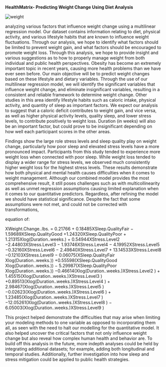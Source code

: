 **HealthMatrix- Predicting Weight Change Using Diet Analysis**


  ![weight](https://github.com/user-attachments/assets/1e4f3c02-7784-416c-aac7-0a86f77129ef)


analyzing various factors that influence weight change using a multilinear regression model. 
Our dataset contains information relating to diet, physical activity, and various lifestyle habits that are known to influence weight fluctuations.
Through our analysis, we hope to identify what factors should be limited to prevent weight gain, and what factors should be encouraged to promote weight loss.
Through this analysis, we hope to provide insight and various suggestions as to how to properly manage weight from both individual and public health perspectives. 
Obesity has become an extremely important topic in recent years, causing more health problems than we have ever seen before. Our main objective will be to predict weight changes based on these lifestyle and
dietary variables. Through the use of our multilinear regression model, we will identify the significant variables that influence weight change, and eliminate insignificant variables, resulting in a consistent and 
reliable framework to determine weight change. Other studies in this area identify lifestyle habits such as caloric intake, physical activity, and quantity of sleep as important factors. We expect our analysis to 
suggest that a caloric deficit contributes to weight gain, and vice versa, as well as higher physical activity levels, quality sleep, and lower stress levels, to contribute positively to weight loss. Duration (in weeks) 
will also be an important factor, but could prove to be insignificant depending on how well each participant scores in the other areas.



Findings show the large role stress levels and sleep quality play on weight change, particularly
how poor sleep and elevated stress levels have a more pronounced impact. Participants from this
study tended to experience more weight loss when connected with poor sleep. While weight loss tended 
to display a wider range for stress levels, we observed much consistently higher weight loss for the 
highest stress levels. These results demonstrate how both physical and mental health causes difficulties when it comes to weight management.
Although our combined model provides the most comprehensive result, it still poses challenges such as with multicollinearity as well as unmet regression assumptions causing limited explanation when it comes to our quantitative predictors. Regardless, after refining the model we should have statistical significance. Despite the fact that some assumptions were not met, and could not be corrected with transformations, 






 equation of: 
 
 
 
 XWeight.Change..lbs. = 0.21766 + 0.18485XSleep.QualityFair − 1.59689XSleep.QualityGood +1.24320XSleep.QualityPoor + 1.21315Xlog(Duration..weeks.) + 0.54944XStress.Level2 −2.44803XStress.Level3 − 1.93746XStress.Level4 − 4.19952XStress.Level5 −0.32160XStress.Level6 − 2.49840XStress.Level7 + 13.14533XStress.Level8 −0.12103XStress.Level9 − 0.06075(XSleep.QualityFair Xlog(Duration..weeks.)) +0.55598(XSleep.QualityGood Xlog(Duration..weeks.)) − 5.29987(XSleep.QualityPoor Xlog(Duration..weeks.)) −0.46614(Xlog(Duration..weeks.)XStress.Level2 ) + 1.45515(Xlog(Duration..weeks.)XStress.Level3 ) +0.89513(Xlog(Duration..weeks.)XStress.Level4 ) + 2.98467(Xlog(Duration..weeks.)XStress.Level5 ) −0.02623(Xlog(Duration..weeks.)XStress.Level6 ) + 1.23485(Xlog(Duration..weeks.)XStress.Level7 ) −12.05261(Xlog(Duration..weeks.)XStress.Level8 ) − 6.05003(Xlog(Duration..weeks.)XStress.Level9 )
 
 
 
 
 This project helped demonstrate the difficulties that may arise when limiting your modeling methods to one variable as opposed to incorporating them all, as seen with the need to halt our modelling for the quantitative model. It also helped uncover the critical factors that not only influence weight change but also reveal how complex human health and behavior are. To build off this analysis in the future, more indepth analyses could be held by integrating additional datasets; for example, adding both longitudinal and temporal studies. Additionally, further investigation into how sleep and stress mitigation could be applied to public health strategies.
